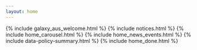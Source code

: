 ```yaml
---
layout: home
---
```


<div class="home">
  {% include galaxy_aus_welcome.html %}
  {% include notices.html %}
  {% include home_carousel.html %}
  {% include home_news_events.html %}
  {% include data-policy-summary.html %}
  {% include home_done.html %}
</div>
